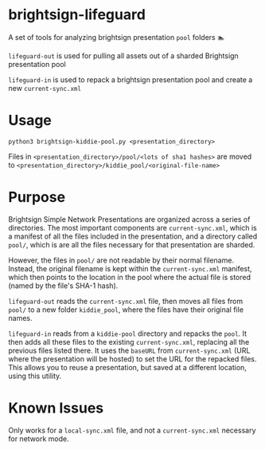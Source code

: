 brightsign-lifeguard
======================

A set of tools for analyzing brightsign presentation `pool` folders :swimmer:

`lifeguard-out` is used for pulling all assets out of a sharded Brightsign presentation pool

`lifeguard-in` is used to repack a brightsign presentation pool and create a new `current-sync.xml`

# Usage
`python3 brightsign-kiddie-pool.py <presentation_directory>`

Files in `<presentation_directory>/pool/<lots of sha1 hashes>` are moved to `<presentation_directory>/kiddie_pool/<original-file-name>`

# Purpose
Brightsign Simple Network Presentations are organized across a series of directories. The most important components are `current-sync.xml`, which is a manifest of all the files included in the presentation, and a directory called `pool/`, which is are all the files necessary for that presentation are sharded.

However, the files in `pool/` are not readable by their normal filename. Instead, the original filename is kept within the `current-sync.xml` manifest, which then points to the location in the pool where the actual file is stored (named by the file's SHA-1 hash).

`lifeguard-out` reads the `current-sync.xml` file, then moves all files from `pool/` to a new folder `kiddie_pool`, where the files have their original file names.

`lifeguard-in` reads from a `kiddie-pool` directory and repacks the `pool`. It then adds all these files to the existing `current-sync.xml`, replacing all the previous files listed there. It uses the `baseURL` from `current-sync.xml` (URL where the presentation will be hosted) to set the URL for the repacked files. This allows you to reuse a presentation, but saved at a different location, using this utility.

# Known Issues
Only works for a `local-sync.xml` file, and not a `current-sync.xml` necessary for network mode.

